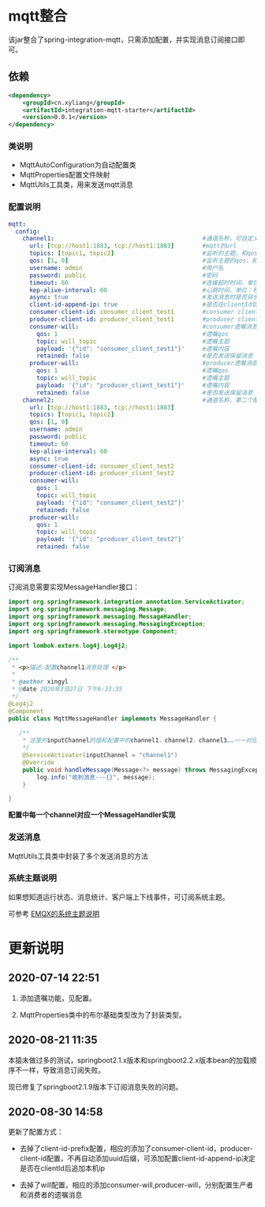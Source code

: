 # mqtt整合

该jar整合了spring-integration-mqtt，只需添加配置，并实现消息订阅接口即可。

## 依赖
```xml
<dependency>
    <groupId>cn.xyliang</groupId>
	<artifactId>integration-mqtt-starter</artifactId>
	<version>0.0.1</version>
</dependency>
```

### 类说明
* MqttAutoConfiguration为自动配置类
* MqttProperties配置文件映射
* MqttUtils工具类，用来发送mqtt消息

### 配置说明

```yml
mqtt:
  config: 
    channel1:                                          #通道名称，可自定义，订阅消息时需要该名称
      url: [tcp://host1:1883, tcp://host1:1883]        #mqtt的url
      topics: [topic1, topic2]                         #监听的主题，和qos一一对应
      qos: [1, 0]                                      #监听主题的qos，和主题一一对应
      username: admin                                  #用户名
      password: public                                 #密码
      timeout: 60                                      #连接超时时间，单位：秒
      kep-alive-interval: 60                           #心跳时间，单位：秒
      async: true                                      #发送消息时是否异步发送
      client-id-append-ip: true                        #是否在clientId后面追加本机ip，因为clientid是唯一值，集群环境下不能使用相同的clientid，追加ip可解决该问题
      consumer-client-id: consumer_client_test1        #consumer client id配置
      producer-client-id: producer_client_test1        #producer client id配置
      consumer-will:                                   #consumer遗嘱消息配置
        qos: 1                                         #遗嘱qos
        topic: will_topic                              #遗嘱主题
        payload: '{"id": "consumer_client_test1"}'     #遗嘱内容
        retained: false                                #是否发送保留消息
      producer-will:                                   #producer遗嘱消息配置
        qos: 1                                         #遗嘱qos
        topic: will_topic                              #遗嘱主题
        payload: '{"id": "producer_client_test1"}'     #遗嘱内容
        retained: false                                #是否发送保留消息
    channel2:                                          #通道名称，第二个配置
      url: [tcp://host1:1883, tcp://host1:1883]
      topics: [topic1, topic2]
      qos: [1, 0]
      username: admin
      password: public
      timeout: 60
      kep-alive-interval: 60
      async: true
      consumer-client-id: consumer_client_test2
      producer-client-id: producer_client_test2
      consumer-will: 
        qos: 1
        topic: will_topic
        payload: '{"id": "consumer_client_test2"}'
        retained: false
      producer-will: 
        qos: 1
        topic: will_topic
        payload: '{"id": "producer_client_test2"}'
        retained: false
```

### 订阅消息
订阅消息需要实现MessageHandler接口：


```java
import org.springframework.integration.annotation.ServiceActivator;
import org.springframework.messaging.Message;
import org.springframework.messaging.MessageHandler;
import org.springframework.messaging.MessagingException;
import org.springframework.stereotype.Component;

import lombok.extern.log4j.Log4j2;

/**
 * <p>描述:配置channel1消息处理 </p>
 * 
 * @author xingyl
 * @date 2020年3月27日 下午6:33:35
 */
@Log4j2
@Component
public class MqttMessageHandler implements MessageHandler {
    
   /**
	* 这里的inputChannel的值和配置中的channel1，channel2，channel3……一一对应
	*/
    @ServiceActivator(inputChannel = "channel1")
    @Override
    public void handleMessage(Message<?> message) throws MessagingException {
        log.info("收到消息---{}", message);
    }

}
```

**配置中每一个channel对应一个MessageHandler实现**

### 发送消息 

MqttUtils工具类中封装了多个发送消息的方法

### 系统主题说明

如果想知道运行状态、消息统计、客户端上下线事件，可订阅系统主题。

可参考 [EMQX的系统主题说明](https://docs.emqx.net/broker/latest/cn/advanced/system-topic.html)


# 更新说明

## 2020-07-14 22:51

1. 添加遗嘱功能，见配置。

2. MqttProperties类中的布尔基础类型改为了封装类型。

## 2020-08-21 11:35

本猿未做过多的测试，springboot2.1.x版本和springboot2.2.x版本bean的加载顺序不一样，导致消息订阅失败。

现已修复了springboot2.1.9版本下订阅消息失败的问题。

## 2020-08-30 14:58

更新了配置方式：
* 去掉了client-id-prefix配置，相应的添加了consumer-client-id，producer-client-id配置，不再自动添加uuid后缀，可添加配置client-id-append-ip决定是否在clientId后追加本机ip

* 去掉了will配置，相应的添加consumer-will,producer-will，分别配置生产者和消费者的遗嘱消息
